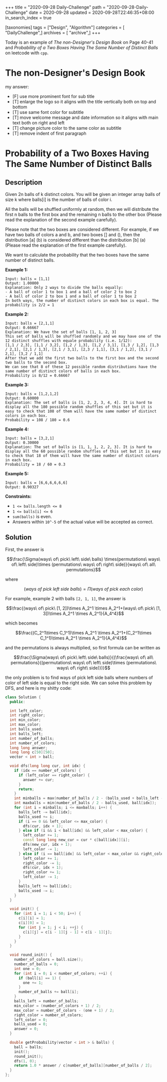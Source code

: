 +++
title = "2020-09-28 Daily-Challenge"
path = "2020-09-28-Daily-Challenge"
date = 2020-09-28
updated = 2020-09-28T22:46:35+08:00
in_search_index = true

[taxonomies]
tags = ["Design", "Algorithm"]
categories = [ "DailyChallenge",]
archives = [ "archive",]
+++

Today is an example of *The non-Designer's Design Book* on Page 40-41 and *Probability of a Two Boxes Having The Same Number of Distinct Balls* on leetcode with `cpp`.

<!-- more -->

# The non-Designer's Design Book

my answer:
  - [F] use more prominent font for sub title
  - [T] enlarge the logo so it aligns with the title vertically both on top and bottom
  - [T] use same font color for subtitle
  - [T] move welcome message and date information so it aligns with main text both on right and left
  - [T] change picture color to the same color as subtitle
  - [T] remove indent of first paragraph

# Probability of a Two Boxes Having The Same Number of Distinct Balls

## Description

Given 2n balls of k distinct colors. You will be given an integer array balls of size k where balls[i] is the number of balls of color i. 

All the balls will be shuffled uniformly at random, then we will distribute the first n balls to the first box and the remaining n balls to the other box (Please read the explanation of the second example carefully).

Please note that the two boxes are considered different. For example, if we have two balls of colors a and b, and two boxes [] and (), then the distribution [a] (b) is considered different than the distribution [b] (a) (Please read the explanation of the first example carefully).

We want to calculate the probability that the two boxes have the same number of distinct balls.

**Example 1:**

```
Input: balls = [1,1]
Output: 1.00000
Explanation: Only 2 ways to divide the balls equally:
- A ball of color 1 to box 1 and a ball of color 2 to box 2
- A ball of color 2 to box 1 and a ball of color 1 to box 2
In both ways, the number of distinct colors in each box is equal. The probability is 2/2 = 1
```

**Example 2:**

```
Input: balls = [2,1,1]
Output: 0.66667
Explanation: We have the set of balls [1, 1, 2, 3]
This set of balls will be shuffled randomly and we may have one of the 12 distinct shuffles with equale probability (i.e. 1/12):
[1,1 / 2,3], [1,1 / 3,2], [1,2 / 1,3], [1,2 / 3,1], [1,3 / 1,2], [1,3 / 2,1], [2,1 / 1,3], [2,1 / 3,1], [2,3 / 1,1], [3,1 / 1,2], [3,1 / 2,1], [3,2 / 1,1]
After that we add the first two balls to the first box and the second two balls to the second box.
We can see that 8 of these 12 possible random distributions have the same number of distinct colors of balls in each box.
Probability is 8/12 = 0.66667
```

**Example 3:**

```
Input: balls = [1,2,1,2]
Output: 0.60000
Explanation: The set of balls is [1, 2, 2, 3, 4, 4]. It is hard to display all the 180 possible random shuffles of this set but it is easy to check that 108 of them will have the same number of distinct colors in each box.
Probability = 108 / 180 = 0.6
```

**Example 4:**

```
Input: balls = [3,2,1]
Output: 0.30000
Explanation: The set of balls is [1, 1, 1, 2, 2, 3]. It is hard to display all the 60 possible random shuffles of this set but it is easy to check that 18 of them will have the same number of distinct colors in each box.
Probability = 18 / 60 = 0.3
```

**Example 5:**

```
Input: balls = [6,6,6,6,6,6]
Output: 0.90327
```

**Constraints:**

- `1 <= balls.length <= 8`
- `1 <= balls[i] <= 6`
- `sum(balls)` is even.
- Answers within `10^-5` of the actual value will be accepted as correct.

## Solution

First, the answer is 

$$\frac{\Sigma(ways\ of\ pick\ left\ side\ balls) \times(permutations\ ways\ of\ left\ side)\times (permutations\ ways\ of\ right\ side)}{ways\ of\ all\ permutations}$$

where 

$$(ways\ of\ pick\ left\ side\ balls)=\Pi(ways\ of\ pick\ each\ color)$$

For example, example 2 with balls `[2, 1, 1]`, the answer is 

$$\frac{(ways\ of\ pick\ [1, 2])\times A_2^1 \times A_2^1+(ways\ of\ pick\ [1, 3])\times A_2^1 \times A_2^1}{A_4^4}$$

which becomes 

$$\frac{(C_2^1\times C_1^1)\times A_2^1 \times A_2^1+(C_2^1\times C_1^1)\times A_2^1 \times A_2^1}{A_4^4}$$

and the permutations is always multiplied, so first formula can be written as

$$\frac{\Sigma(ways\ of\ pick\ left\ side\ balls)}{(\frac{ways\ of\ all\ permutations}{(permutations\ ways\ of\ left\ side)\times (permutations\ ways\ of\ right\ side)})}$$

the only problem is to find ways of pick left side balls where numbers of color of left side is equal to the right side. We can solve this problem by DFS, and here is my shitty code:

``` cpp
class Solution {
  public:

  int left_color;
  int right_color;
  int min_color;
  int max_color;
  int balls_used;
  int balls_left;
  int number_of_balls;
  int number_of_colors;
  long long answer;
  long long c[50][50];
  vector < int > ball;

  void dfs(long long cur, int idx) {
    if (idx == number_of_colors) {
      if (left_color == right_color) {
        answer += cur;
      }
      return;
    }
    int minballs = max(number_of_balls / 2 - (balls_used + balls_left - ball[idx]), 0);
    int maxballs = min(number_of_balls / 2 - balls_used, ball[idx]);
    for (int i = minballs; i <= maxballs; i++) {
      balls_left -= ball[idx];
      balls_used += i;
      if (i == 0 && left_color <= max_color) {
        dfs(cur, idx + 1);
      } else if (i && i < ball[idx] && left_color < max_color) {
        left_color += 1;
        const long long new_cur = cur * c[ball[idx]][i];
        dfs(new_cur, idx + 1);
        left_color -= 1;
      } else if (i == ball[idx] && left_color < max_color && right_color > min_color) {
        left_color += 1;
        right_color -= 1;
        dfs(cur, idx + 1);
        right_color += 1;
        left_color -= 1;
      }
      balls_left += ball[idx];
      balls_used -= i;
    }
  }

  void init() {
    for (int i = 1; i < 50; i++) {
      c[i][i] = 1;
      c[i][0] = 1;
      for (int j = 1; j < i; ++j) {
        c[i][j] = c[i - 1][j - 1] + c[i - 1][j];
      }
    }
  }

  void round_init() {
    number_of_colors = ball.size();
    number_of_balls = 0;
    int one = 0;
    for (int i = 0; i < number_of_colors; ++i) {
      if (ball[i] == 1) {
        one += 1;
      }
      number_of_balls += ball[i];
    }
    balls_left = number_of_balls;
    min_color = (number_of_colors + 1) / 2;
    max_color = number_of_colors - (one + 1) / 2;
    right_color = number_of_colors;
    left_color = 0;
    balls_used = 0;
    answer = 0;
  }

  double getProbability(vector < int > & balls) {
    ball = balls;
    init();
    round_init();
    dfs(1, 0);
    return 1.0 * answer / c[number_of_balls][number_of_balls / 2];
  }
};
```